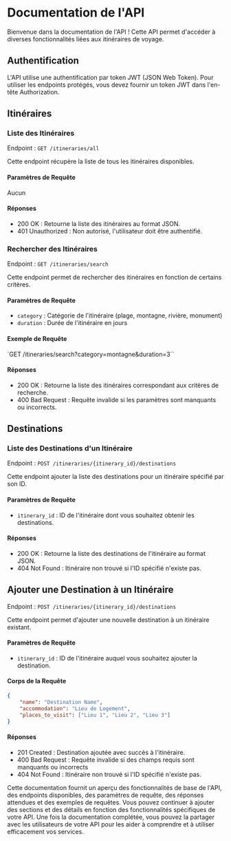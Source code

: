 # Documentation de l'API

Bienvenue dans la documentation de l'API ! Cette API permet d'accéder à diverses fonctionnalités liées aux itinéraires de voyage.

## Authentification

L'API utilise une authentification par token JWT (JSON Web Token). Pour utiliser les endpoints protégés, vous devez fournir un token JWT dans l'en-tête Authorization.

## Itinéraires

### Liste des Itinéraires

Endpoint : `GET /itineraries/all`

Cette endpoint récupère la liste de tous les itinéraires disponibles.

#### Paramètres de Requête

Aucun

#### Réponses

- 200 OK : Retourne la liste des itinéraires au format JSON.
- 401 Unauthorized : Non autorisé, l'utilisateur doit être authentifié.

### Rechercher des Itinéraires

Endpoint : `GET /itineraries/search`

Cette endpoint permet de rechercher des itinéraires en fonction de certains critères.

#### Paramètres de Requête

- `category` : Catégorie de l'itinéraire (plage, montagne, rivière, monument)
- `duration` : Durée de l'itinéraire en jours

#### Exemple de Requête
`GET /itineraries/search?category=montagne&duration=3``

#### Réponses

- 200 OK : Retourne la liste des itinéraires correspondant aux critères de recherche.
- 400 Bad Request : Requête invalide si les paramètres sont manquants ou incorrects.

## Destinations

### Liste des Destinations d'un Itinéraire

Endpoint : `POST /itineraries/{itinerary_id}/destinations`

Cette endpoint ajouter la liste des destinations pour un itinéraire spécifié par son ID.

#### Paramètres de Requête

- `itinerary_id` : ID de l'itinéraire dont vous souhaitez obtenir les destinations.

#### Réponses

- 200 OK : Retourne la liste des destinations de l'itinéraire au format JSON.
- 404 Not Found : Itinéraire non trouvé si l'ID spécifié n'existe pas.

## Ajouter une Destination à un Itinéraire

Endpoint : `POST /itineraries/{itinerary_id}/destinations`

Cette endpoint permet d'ajouter une nouvelle destination à un itinéraire existant.

#### Paramètres de Requête

- `itinerary_id` : ID de l'itinéraire auquel vous souhaitez ajouter la destination.

#### Corps de la Requête

```json
{
    "name": "Destination Name",
    "accommodation": "Lieu de Logement",
    "places_to_visit": ["Lieu 1", "Lieu 2", "Lieu 3"]
}
```
#### Réponses

- 201 Created : Destination ajoutée avec succès à l'itinéraire.
- 400 Bad Request : Requête invalide si des champs requis sont manquants ou incorrects
- 404 Not Found : Itinéraire non trouvé si l'ID spécifié n'existe pas.

Cette documentation fournit un aperçu des fonctionnalités de base de l'API, des endpoints disponibles, des paramètres de requête, des réponses attendues et des exemples de requêtes. Vous pouvez continuer à ajouter des sections et des détails en fonction des fonctionnalités spécifiques de votre API. Une fois la documentation complétée, vous pouvez la partager avec les utilisateurs de votre API pour les aider à comprendre et à utiliser efficacement vos services.

